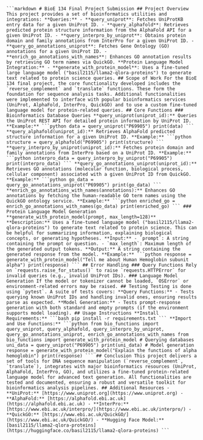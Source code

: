 <pre><code>```markdown # BioE 134 Final Project Submission ## Project Overview This project provides a set of bioinformatics utilities and integrations: **Queries:** - **query_uniprot**: Fetches UniProtKB entry data for a given UniProt ID. - **query_alphafold**: Retrieves predicted protein structure information from the AlphaFold API for a given UniProt ID. - **query_interpro_by_uniprot**: Obtains protein domain and family annotations from InterPro for a given UniProt ID. - **query_go_annotations_uniprot**: Fetches Gene Ontology (GO) annotations for a given UniProt ID. - **enrich_go_annotations_with_names**: Enhances GO annotation results by retrieving GO term names via QuickGO. **Protein Language Model Integration:** - **generate_with_protein_model**: Uses a fine-tuned large language model ("basil2115/llama2-qlora-proteins") to generate text related to protein science queries. ## Scope of Work For the BioE 134 final project, the core functionality developed includes the `reverse_complement` and `translate` functions. These form the foundation for sequence analysis tasks. Additional functionalities were implemented to interface with popular bioinformatics services (UniProt, AlphaFold, InterPro, QuickGO) and to use a custom fine-tuned language model for protein-related queries. ## Core Functions ### Bioinformatics Database Queries **query_uniprot(uniprot_id):** Queries the UniProt REST API for detailed protein information by UniProt ID. **Example:** ```python data = query_uniprot("P69905") print(data) ``` **query_alphafold(uniprot_id):** Retrieves AlphaFold predicted structure information for a given UniProt ID. **Example:** ```python structure = query_alphafold("P69905") print(structure) ``` **query_interpro_by_uniprot(uniprot_id):** Fetches protein domain and family annotations from InterPro based on a UniProt ID. **Example:** ```python interpro_data = query_interpro_by_uniprot("P69905") print(interpro_data) ``` **query_go_annotations_uniprot(uniprot_id):** Retrieves GO annotations (molecular function, biological process, cellular component) associated with a given UniProt ID from QuickGO. **Example:** ```python go_data = query_go_annotations_uniprot("P69905") print(go_data) ``` **enrich_go_annotations_with_names(annotations):** Enhances GO annotations by fetching the human-readable GO term names using the QuickGO ontology service. **Example:** ```python enriched_go = enrich_go_annotations_with_names(go_data) print(enriched_go) ``` ### Protein Language Model Generation **generate_with_protein_model(prompt, max_length=128)** **Description:** Uses a fine-tuned language model ("basil2115/llama2-qlora-proteins") to generate text related to protein science. This can be helpful for summarizing information, explaining biological concepts, or generating hypotheses. **Input:** - `prompt`: A string containing the prompt or question. - `max_length`: Maximum length of the generated output tokens. **Output:** A string containing the generated response from the model. **Example:** ```python response = generate_with_protein_model("Tell me about Human Hemoglobin subunit alpha") print(response) ``` ## Error Handling ### Query Functions Rely on `requests.raise_for_status()` to raise `requests.HTTPError` for invalid queries (e.g., invalid UniProt IDs). ### Language Model Generation If the model or tokenizer cannot be loaded, `OSError` or environment-related errors may be raised. ## Testing Testing is done using `pytest`. A suite of tests covers: **Query Functions:** - Tests querying known UniProt IDs and handling invalid ones, ensuring results parse as expected. **Model Generation:** - Tests prompt-response generation with both standard and empty prompts (if the environment supports model loading). ## Usage Instructions **Install Requirements:** ```bash pip install -r requirements.txt ``` **Import and Use Functions:** ```python from bio_functions import query_uniprot, query_alphafold, query_interpro_by_uniprot, query_go_annotations_uniprot, enrich_go_annotations_with_names from bio_functions import generate_with_protein_model # Querying databases uni_data = query_uniprot("P69905") print(uni_data) # Model generation response = generate_with_protein_model("Explain the functions of alpha hemoglobin") print(response) ``` ## Conclusion This project delivers a set of tools for DNA sequence manipulation (`reverse_complement`, `translate`), integrates with major bioinformatics resources (UniProt, AlphaFold, InterPro, GO), and utilizes a fine-tuned protein-related language model for advanced text generation. All functionalities are tested and documented, ensuring a robust and versatile toolkit for bioinformatics analysis pipelines. ## Additional Resources - **UniProt:** [https://www.uniprot.org](https://www.uniprot.org) - **AlphaFold:** [https://alphafold.ebi.ac.uk](https://alphafold.ebi.ac.uk) - **InterPro:** [https://www.ebi.ac.uk/interpro/](https://www.ebi.ac.uk/interpro/) - **QuickGO:** [https://www.ebi.ac.uk/QuickGO/](https://www.ebi.ac.uk/QuickGO/) - **Hugging Face Model:** [basil2115/llama2-qlora-proteins](https://huggingface.co/basil2115/llama2-qlora-proteins) ``` </code></pre>
